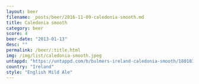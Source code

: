 ```yaml
---
layout: beer
filename: _posts/beer/2016-11-09-caledonia-smooth.md
title: Caledonia smooth
category: beer
score: 4
beer-date: "2013-01-13"
desc: ""
permalink: /beer/:title.html
img: /img/list/caledonia-smooth.jpeg
untappd: "https://untappd.com/b/bulmers-ireland-caledonia-smooth/180103"
country: "Ireland"
style: "English Mild Ale"
---
```

